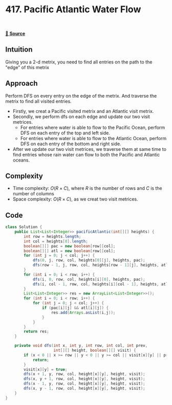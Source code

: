 # 417. Pacific Atlantic Water Flow

<img src="https://img.shields.io/badge/Array-5CB85C.svg?style=flat-square" alt=""/>
<img src="https://img.shields.io/badge/Hash Table-F0AD4E.svg?style=flat-square" alt=""/>
<img src="https://img.shields.io/badge/Divide and Conquer
-D9534F.svg?style=flat-square" alt="" />
<img src="https://img.shields.io/badge/Counting-2b5f75.svg?style=flat-square" alt="" />

[🔗 **Source**](https://leetcode.com/problems/pacific-atlantic-water-flow/description/)

## Intuition
Giving you a 2-d metrix, you need to find all entries on the path to the "edge" of this metrix

## Approach
Perform DFS on every entry on the edge of the metrix. And traverse the metrix to find all visited entries.

- Firstly, we creat a Pacific visited metrix and an Atlantic visit metrix.
- Secondly, we perform dfs on each edge and update our two visit metrices. 
    - For entries where water is able to flow to the Pacific Ocean, perform DFS on each entry of the top and left side.
    - For entries where water is able to flow to the Atlantic Ocean, perform DFS on each entry of the bottom and right side.
- After we update our two visit metrices, we traverse them at same time to find entries whose rain water can flow to both the Pacific and Atlantic oceans.

## Complexity
- Time complexity: $O(R\times C)$, where $R$ is the number of rows and $C$ is the number of columns
- Space complexity: $O(R\times C)$, as we creat two visit metrices.

## Code
``` java linenums="1"
class Solution {
    public List<List<Integer>> pacificAtlantic(int[][] heights) {
        int row = heights.length;
        int col = heights[0].length;
        boolean[][] pac = new boolean[row][col];
        boolean[][] atl = new boolean[row][col];
        for (int j = 0; j < col; j++) {
            dfs(0, j, row, col, heights[0][j], heights, pac);
            dfs(row - 1, j, row, col, heights[row - 1][j], heights, atl);
        }
        for (int i = 0; i < row; i++) {
            dfs(i, 0, row, col, heights[i][0], heights, pac);
            dfs(i, col - 1, row, col, heights[i][col - 1], heights, atl);
        }
        List<List<Integer>> res = new ArrayList<List<Integer>>();
        for (int i = 0; i < row; i++) {
            for (int j = 0; j < col; j++) {
                if (pac[i][j] && atl[i][j]) {
                    res.add(Arrays.asList(i,j));
                }
            }
        }
        return res;
    }

    private void dfs(int x, int y, int row, int col, int prev,
                     int[][] height, boolean[][] visit) {
        if (x < 0 || x >= row || y < 0 || y >= col || visit[x][y] || prev > height[x][y]) {
            return;
        }
        visit[x][y] = true;
        dfs(x + 1, y, row, col, height[x][y], height, visit);
        dfs(x, y + 1, row, col, height[x][y], height, visit);
        dfs(x - 1, y, row, col, height[x][y], height, visit);
        dfs(x, y - 1, row, col, height[x][y], height, visit);
    }
}
```